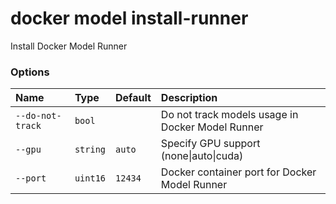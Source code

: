 # docker model install-runner

<!---MARKER_GEN_START-->
Install Docker Model Runner

### Options

| Name             | Type     | Default | Description                                      |
|:-----------------|:---------|:--------|:-------------------------------------------------|
| `--do-not-track` | `bool`   |         | Do not track models usage in Docker Model Runner |
| `--gpu`          | `string` | `auto`  | Specify GPU support (none\|auto\|cuda)           |
| `--port`         | `uint16` | `12434` | Docker container port for Docker Model Runner    |


<!---MARKER_GEN_END-->

